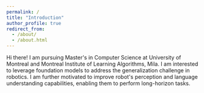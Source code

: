 ```yaml
---
permalink: /
title: "Introduction"
author_profile: true
redirect_from: 
  - /about/
  - /about.html
---
```


Hi there! I am pursuing Master's in Computer Science at University of Montreal and Montreal Institute of Learning Algorithms, Mila. I am interested to leverage foundation models to address the generalization challenge in robotics. I am further motivated to improve robot's perception and language understanding capabilities, enabling them to perform long-horizon tasks.
